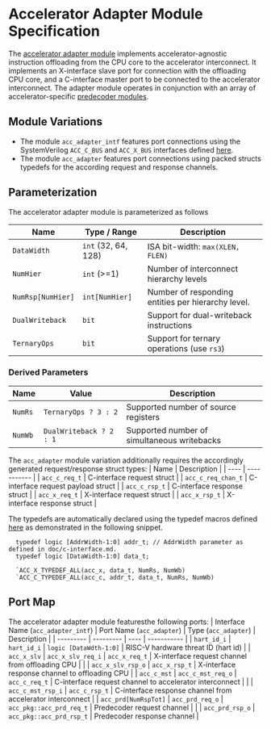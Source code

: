 # Accelerator Adapter Module Specification
The [accelerator adapter module](../src/acc_adapter.sv) implements accelerator-agnostic instruction offloading from the CPU core to the accelerator interconnect.
It implements an X-interface slave port for connection with the offloading CPU core, and a C-interface master port to be connected to the accelerator interconnect.
The adapter module operates in conjunction with an array of accelerator-specific [predecoder modules](accelerator-predecoder.md).

## Module Variations
- The module `acc_adapter_intf` features port connections using the SystemVerilog `ACC_C_BUS` and `ACC_X_BUS` interfaces defined [here](../src/acc_intf.sv).
- The module `acc_adapter` features port connections using packed structs typedefs for the according request and response channels.


## Parameterization
The accelerator adapter module is parameterized as follows

| Name              | Type / Range        | Description                                        |
| ----              | ------------        | -----------                                        |
| `DataWidth`       | `int` (32, 64, 128) | ISA bit-width: `max(XLEN, FLEN)`                   |
| `NumHier`         | `int` (>=1)         | Number of interconnect hierarchy levels            |
| `NumRsp[NumHier]` | `int[NumHier]`      | Number of responding entities per hierarchy level. |
| `DualWriteback`   | `bit`               | Support for dual-writeback instructions            |
| `TernaryOps`      | `bit`               | Support for ternary operations (use `rs3`)         |

### Derived Parameters
| Name    | Value                   | Description                                 |
| ----    | -----                   | -----------                                 |
| `NumRs` | `TernaryOps ? 3 : 2`    | Supported number of source registers        |
| `NumWb` | `DualWriteback ? 2 : 1` | Supported number of simultaneous writebacks |

The `acc_adapter` module variation additionally requires the accordingly generated request/response struct types:
| Name               | Description                        |
| ----               | -----------                        |
| `acc_c_req_t`      | C-interface request struct         |
| `acc_c_req_chan_t` | C-interface request payload struct |
| `acc_c_rsp_t`      | C-interface response struct        |
| `acc_x_req_t`      | X-interface request struct         |
| `acc_x_rsp_t`      | X-interface response struct        |

  The typedefs are automatically declared using the typedef macros defined [here](../include/acc_interface/typedef.svh) as demonstrated in the following snippet.

```
  typedef logic [AddrWidth-1:0] addr_t; // AddrWidth parameter as defined in doc/c-interface.md.
  typedef logic [DataWidth-1:0] data_t;

  `ACC_X_TYPEDEF_ALL(acc_x, data_t, NumRs, NumWb)
  `ACC_C_TYPEDEF_ALL(acc_c, addr_t, data_t, NumRs, NumWb)
```

## Port Map
The accelerator adapter module featuresthe following ports:
| Interface Name (`acc_adapter_intf`) | Port Name (`acc_adapter`) | Type (`acc_adapter`)     | Description                                                |
| ---------                           | ---------                 | ----                     | -----------                                                |
| `hart_id_i`                         | `hart_id_i`               | `logic [DataWdth-1:0]`   | RISC-V hardware threat ID (hart id)                        |
| `acc_x_slv`                         | `acc_x_slv_req_i`         | `acc_x_req_t`            | X-interface request channel from offloading CPU            |
|                                     | `acc_x_slv_rsp_o`         | `acc_x_rsp_t`            | X-interface response channel to offloading CPU             |
| `acc_c_mst`                         | `acc_c_mst_req_o`         | `acc_c_req_t`            | C-interface request channel to accelerator interconnect    |
|                                     | `acc_c_mst_rsp_i`         | `acc_c_rsp_t`            | C-interface response channel from accelerator interconnect |
| `acc_prd[NumRspTot]`                | `acc_prd_req_o`           | `acc_pkg::acc_prd_req_t` | Predecoder request channel                                 |
|                                     | `acc_prd_rsp_o`           | `acc_pkg::acc_prd_rsp_t` | Predecoder response channel                                |

